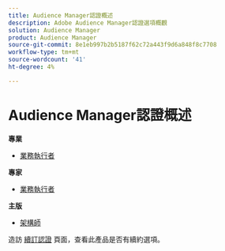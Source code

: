 ```yaml
---
title: Audience Manager認證概述
description: Adobe Audience Manager認證選項概觀
solution: Audience Manager
product: Audience Manager
source-git-commit: 8e1eb997b2b5187f62c72a443f9d6a848f8c7708
workflow-type: tm+mt
source-wordcount: '41'
ht-degree: 4%

---
```


# Audience Manager認證概述

**專業**

* [業務執行者](/help/certifications/aam/aam-p-business.md) <!--AD0-E458-->

**專家**

* [業務執行者](/help/certifications/aam/aam-e-business.md) <!--AD0-E457-->

**主版**

* [架構師](/help/certifications/aam/aam-m-architect.md) <!--AD0-E454-->

造訪 [續訂認證](/help/certifications/renew.md) 頁面，查看此產品是否有續約選項。
